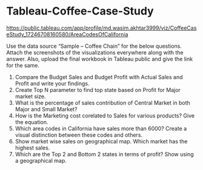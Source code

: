 # Tableau-Coffee-Case-Study

https://public.tableau.com/app/profile/md.wasim.akhtar3999/viz/CoffeeCaseStudy_17246708160580/AreaCodesOfCalifornia

Use the data source “Sample – Coffee Chain” for the below questions. Attach the screenshots
of the visualizations everywhere along with the answer. Also, upload the final workbook in
Tableau public and give the link for the same.
1. Compare the Budget Sales and Budget Profit with Actual Sales and Profit and write your
findings.
2. Create Top N parameter to find top state based on Profit for Major market size.
3. What is the percentage of sales contribution of Central Market in both Major and Small
Market?
4. How is the Marketing cost corelated to Sales for various products? Give the equation.
5. Which area codes in California have sales more than 6000? Create a visual distinction between
these codes and others.
6. Show market wise sales on geographical map. Which market has the highest sales.
7. Which are the Top 2 and Bottom 2 states in terms of profit? Show using a geographical map.
